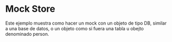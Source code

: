# Mock Store

Este ejemplo muestra como hacer un mock con un objeto de tipo DB, similar a una base de datos, o un objeto como si fuera una tabla u obejto denominado person.

